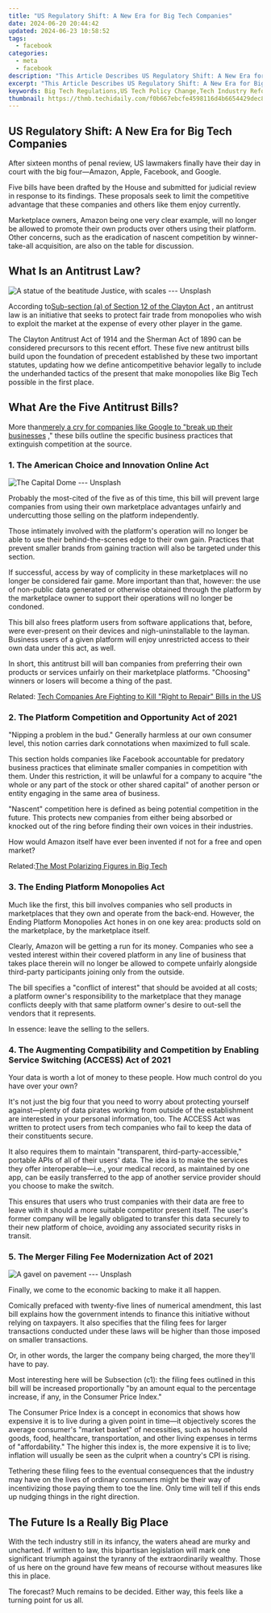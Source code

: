 ```yaml
---
title: "US Regulatory Shift: A New Era for Big Tech Companies"
date: 2024-06-20 20:44:42
updated: 2024-06-23 10:58:52
tags:
  - facebook
categories:
  - meta
  - facebook
description: "This Article Describes US Regulatory Shift: A New Era for Big Tech Companies"
excerpt: "This Article Describes US Regulatory Shift: A New Era for Big Tech Companies"
keywords: Big Tech Regulations,US Tech Policy Change,Tech Industry Reform,Digital Market Oversight,Corporate Compliance Shift,Technology Governance Update,Innovation & Regulation Balance
thumbnail: https://thmb.techidaily.com/f0b667ebcfe4598116d4b6654429dec8091fa0451fb3d4865d8f30f7e5a361bf.jpg
---
```


## US Regulatory Shift: A New Era for Big Tech Companies

 After sixteen months of penal review, US lawmakers finally have their day in court with the big four—Amazon, Apple, Facebook, and Google.

 Five bills have been drafted by the House and submitted for judicial review in response to its findings. These proposals seek to limit the competitive advantage that these companies and others like them enjoy currently.

 Marketplace owners, Amazon being one very clear example, will no longer be allowed to promote their own products over others using their platform. Other concerns, such as the eradication of nascent competition by winner-take-all acquisition, are also on the table for discussion.

## What Is an Antitrust Law?

![A statue of the beatitude Justice, with scales --- Unsplash](https://static1.makeuseofimages.com/wordpress/wp-content/uploads/2021/06/big-tech-new-laws.jpg)

 According to[Sub-section (a) of Section 12 of the Clayton Act](https://www.law.cornell.edu/uscode/text/15/12) , an antitrust law is an initiative that seeks to protect fair trade from monopolies who wish to exploit the market at the expense of every other player in the game.

 The Clayton Antitrust Act of 1914 and the Sherman Act of 1890 can be considered precursors to this recent effort. These five new antitrust bills build upon the foundation of precedent established by these two important statutes, updating how we define anticompetitive behavior legally to include the underhanded tactics of the present that make monopolies like Big Tech possible in the first place.

## What Are the Five Antitrust Bills?

 More than[merely a cry for companies like Google to "break up their businesses](https://www.makeuseof.com/us-justice-department-antitrust-google/) ," these bills outline the specific business practices that extinguish competition at the source.

### 1\. The American Choice and Innovation Online Act

![The Capital Dome --- Unsplash](https://static1.makeuseofimages.com/wordpress/wp-content/uploads/2021/06/new-antitrust-bills-big-tech.jpg)

 Probably the most-cited of the five as of this time, this bill will prevent large companies from using their own marketplace advantages unfairly and undercutting those selling on the platform independently.

 Those intimately involved with the platform's operation will no longer be able to use their behind-the-scenes edge to their own gain. Practices that prevent smaller brands from gaining traction will also be targeted under this section.

 If successful, access by way of complicity in these marketplaces will no longer be considered fair game. More important than that, however: the use of non-public data generated or otherwise obtained through the platform by the marketplace owner to support their operations will no longer be condoned.

 This bill also frees platform users from software applications that, before, were ever-present on their devices and nigh-uninstallable to the layman. Business users of a given platform will enjoy unrestricted access to their own data under this act, as well.

 In short, this antitrust bill will ban companies from preferring their own products or services unfairly on their marketplace platforms. "Choosing" winners or losers will become a thing of the past.

 Related: [Tech Companies Are Fighting to Kill "Right to Repair" Bills in the US](https://www.makeuseof.com/tech-companies-kill-right-to-repair/)

### 2\. The Platform Competition and Opportunity Act of 2021

 "Nipping a problem in the bud." Generally harmless at our own consumer level, this notion carries dark connotations when maximized to full scale.

 This section holds companies like Facebook accountable for predatory business practices that eliminate smaller companies in competition with them. Under this restriction, it will be unlawful for a company to acquire "the whole or any part of the stock or other shared capital" of another person or entity engaging in the same area of business.

 "Nascent" competition here is defined as being potential competition in the future. This protects new companies from either being absorbed or knocked out of the ring before finding their own voices in their industries.

 How would Amazon itself have ever been invented if not for a free and open market?

 Related:[The Most Polarizing Figures in Big Tech](https://www.makeuseof.com/most-polarizing-figures-in-tech/)

### 3\. The Ending Platform Monopolies Act

 Much like the first, this bill involves companies who sell products in marketplaces that they own and operate from the back-end. However, the Ending Platform Monopolies Act hones in on one key area: products sold on the marketplace, by the marketplace itself.

 Clearly, Amazon will be getting a run for its money. Companies who see a vested interest within their covered platform in any line of business that takes place therein will no longer be allowed to compete unfairly alongside third-party participants joining only from the outside.

 The bill specifies a "conflict of interest" that should be avoided at all costs; a platform owner's responsibility to the marketplace that they manage conflicts deeply with that same platform owner's desire to out-sell the vendors that it represents.

In essence: leave the selling to the sellers.

### 4\. The Augmenting Compatibility and Competition by Enabling Service Switching (ACCESS) Act of 2021

 Your data is worth a lot of money to these people. How much control do you have over your own?

 It's not just the big four that you need to worry about protecting yourself against—plenty of data pirates working from outside of the establishment are interested in your personal information, too. The ACCESS Act was written to protect users from tech companies who fail to keep the data of their constituents secure.

 It also requires them to maintain "transparent, third-party-accessible," portable APIs of all of their users' data. The idea is to make the services they offer interoperable—i.e., your medical record, as maintained by one app, can be easily transferred to the app of another service provider should you choose to make the switch.

 This ensures that users who trust companies with their data are free to leave with it should a more suitable competitor present itself. The user's former company will be legally obligated to transfer this data securely to their new platform of choice, avoiding any associated security risks in transit.

### 5\. The Merger Filing Fee Modernization Act of 2021

![A gavel on pavement --- Unsplash](https://static1.makeuseofimages.com/wordpress/wp-content/uploads/2021/06/antitrust-bills-big-tech.jpg)

Finally, we come to the economic backing to make it all happen.

 Comically prefaced with twenty-five lines of numerical amendment, this last bill explains how the government intends to finance this initiative without relying on taxpayers. It also specifies that the filing fees for larger transactions conducted under these laws will be higher than those imposed on smaller transactions.

 Or, in other words, the larger the company being charged, the more they'll have to pay.

 Most interesting here will be Subsection (c1): the filing fees outlined in this bill will be increased proportionally "by an amount equal to the percentage increase, if any, in the Consumer Price Index."

 The Consumer Price Index is a concept in economics that shows how expensive it is to live during a given point in time—it objectively scores the average consumer's "market basket" of necessities, such as household goods, food, healthcare, transportation, and other living expenses in terms of "affordability." The higher this index is, the more expensive it is to live; inflation will usually be seen as the culprit when a country's CPI is rising.

 Tethering these filing fees to the eventual consequences that the industry may have on the lives of ordinary consumers might be their way of incentivizing those paying them to toe the line. Only time will tell if this ends up nudging things in the right direction.

## The Future Is a Really Big Place

 With the tech industry still in its infancy, the waters ahead are murky and uncharted. If written to law, this bipartisan legislation will mark one significant triumph against the tyranny of the extraordinarily wealthy. Those of us here on the ground have few means of recourse without measures like this in place.

 The forecast? Much remains to be decided. Either way, this feels like a turning point for us all.


<ins class="adsbygoogle"
     style="display:block"
     data-ad-format="autorelaxed"
     data-ad-client="ca-pub-7571918770474297"
     data-ad-slot="1223367746"></ins>



<ins class="adsbygoogle"
     style="display:block"
     data-ad-client="ca-pub-7571918770474297"
     data-ad-slot="8358498916"
     data-ad-format="auto"
     data-full-width-responsive="true"></ins>
